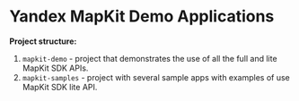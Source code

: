 # Yandex MapKit Demo Applications

**Project structure:**
1. ```mapkit-demo``` - project that demonstrates the use of all the full and lite MapKit SDK APIs.
2. ```mapkit-samples``` - project with several sample apps with examples of use MapKit SDK lite API.
